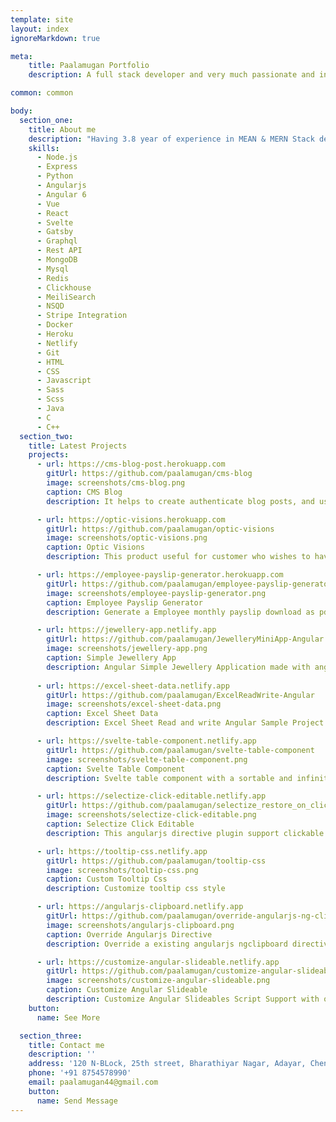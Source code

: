 ```yaml
---
template: site
layout: index
ignoreMarkdown: true

meta:
    title: Paalamugan Portfolio
    description: A full stack developer and very much passionate and interesting about any coding language.

common: common

body:
  section_one:
    title: About me
    description: "Having 3.8 year of experience in MEAN & MERN Stack development and more enthusiasm for my work. Able to work independently, as a part of team and able to vaporize and grasp the new things. Extensive experience in working with product development and startup Product Company."
    skills:
      - Node.js
      - Express
      - Python
      - Angularjs
      - Angular 6
      - Vue
      - React
      - Svelte
      - Gatsby
      - Graphql
      - Rest API
      - MongoDB
      - Mysql
      - Redis
      - Clickhouse
      - MeiliSearch
      - NSQD
      - Stripe Integration
      - Docker
      - Heroku
      - Netlify
      - Git
      - HTML
      - CSS
      - Javascript
      - Sass
      - Scss
      - Java
      - C
      - C++
  section_two:
    title: Latest Projects
    projects:
      - url: https://cms-blog-post.herokuapp.com
        gitUrl: https://github.com/paalamugan/cms-blog
        image: screenshots/cms-blog.png
        caption: CMS Blog
        description: It helps to create authenticate blog posts, and users can also comments the specific posts.

      - url: https://optic-visions.herokuapp.com
        gitUrl: https://github.com/paalamugan/optic-visions
        image: screenshots/optic-visions.png
        caption: Optic Visions
        description: This product useful for customer who wishes to have all the details for the optical related business.

      - url: https://employee-payslip-generator.herokuapp.com
        gitUrl: https://github.com/paalamugan/employee-payslip-generator
        image: screenshots/employee-payslip-generator.png
        caption: Employee Payslip Generator
        description: Generate a Employee monthly payslip download as pdf and send to their mail.

      - url: https://jewellery-app.netlify.app
        gitUrl: https://github.com/paalamugan/JewelleryMiniApp-Angular
        image: screenshots/jewellery-app.png
        caption: Simple Jewellery App
        description: Angular Simple Jewellery Application made with angular6 framework.
        
      - url: https://excel-sheet-data.netlify.app
        gitUrl: https://github.com/paalamugan/ExcelReadWrite-Angular
        image: screenshots/excel-sheet-data.png
        caption: Excel Sheet Data
        description: Excel Sheet Read and write Angular Sample Project

      - url: https://svelte-table-component.netlify.app
        gitUrl: https://github.com/paalamugan/svelte-table-component
        image: screenshots/svelte-table-component.png
        caption: Svelte Table Component
        description: Svelte table component with a sortable and infinity scroll table.

      - url: https://selectize-click-editable.netlify.app
        gitUrl: https://github.com/paalamugan/selectize_restore_on_click_plugin
        image: screenshots/selectize-click-editable.png
        caption: Selectize Click Editable
        description: This angularjs directive plugin support clickable edit selectedItem in selectize.

      - url: https://tooltip-css.netlify.app
        gitUrl: https://github.com/paalamugan/tooltip-css
        image: screenshots/tooltip-css.png
        caption: Custom Tooltip Css
        description: Customize tooltip css style

      - url: https://angularjs-clipboard.netlify.app
        gitUrl: https://github.com/paalamugan/override-angularjs-ng-clipboard
        image: screenshots/angularjs-clipboard.png
        caption: Override Angularjs Directive
        description: Override a existing angularjs ngclipboard directive.

      - url: https://customize-angular-slideable.netlify.app
        gitUrl: https://github.com/paalamugan/customize-angular-slideables
        image: screenshots/customize-angular-slideable.png
        caption: Customize Angular Slideable
        description: Customize Angular Slideables Script Support with or without jquery.
    button:
      name: See More

  section_three:
    title: Contact me
    description: ''
    address: '120 N-BLock, 25th street, Bharathiyar Nagar, Adayar, Chennai: 600005'
    phone: '+91 8754578990'
    email: paalamugan44@gmail.com
    button:
      name: Send Message
---
```

